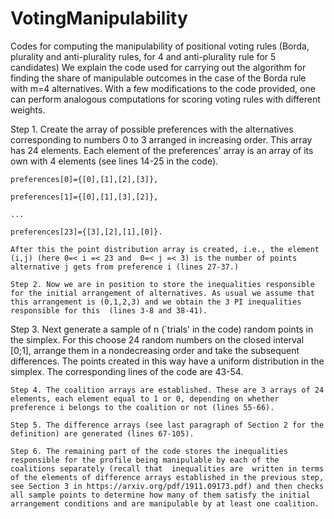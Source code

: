 # VotingManipulability
Codes for computing the manipulability of positional voting rules (Borda, plurality and anti-plurality rules, for 4 and anti-plurality rule for 5 candidates)
We explain the code used for carrying out the algorithm for finding the share of manipulable outcomes in the case of the Borda rule with m=4 alternatives.  With a few modifications to the code provided,  one can  perform analogous computations for scoring voting rules with different weights. 

Step 1. Create the array of possible preferences with the alternatives corresponding to numbers 0 to 3 arranged in increasing order. This array has 24 elements. Each element of the preferences' array is an array of its own with 4 elements (see lines 14-25 in the code). 

	preferences[0]={[0],[1],[2],[3]},
	
	preferences[1]={[0],[1],[3],[2]},
	
	...
	
	preferences[23]={[3],[2],[1],[0]}.
	
	After this the point distribution array is created, i.e., the element (i,j) (here 0=< i =< 23 and  0=< j =< 3) is the number of points alternative j gets from preference i (lines 27-37.)
	
	Step 2. Now we are in position to store the inequalities responsible for the initial arrangement of alternatives. As usual we assume that this arrangement is (0,1,2,3) and we obtain the 3 PI inequalities responsible for this  (lines 3-8 and 38-41).
	
  Step 3. Next generate a sample of n  (`trials' in the code) random points in the simplex. For this choose 24 random numbers on the closed interval [0;1], arrange them in a nondecreasing order and take the subsequent differences. The points created in this way have a uniform distribution in  the simplex.  The corresponding lines of the code are 43-54.
  
	Step 4. The coalition arrays are established. These are 3 arrays of 24 elements, each element equal to 1 or 0, depending on whether preference i belongs to the coalition or not (lines 55-66).
	
	Step 5. The difference arrays (see last paragraph of Section 2 for the definition) are generated (lines 67-105). 
	
	Step 6. The remaining part of the code stores the inequalities responsible for the profile being manipulable by each of the coalitions separately (recall that  inequalities are  written in terms of the elements of difference arrays established in the previous step, see Section 3 in https://arxiv.org/pdf/1911.09173.pdf) and then checks  all sample points to determine how many of them satisfy the initial arrangement conditions and are manipulable by at least one coalition.
  
  
